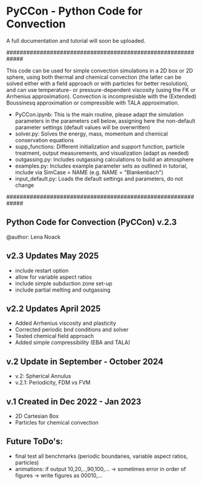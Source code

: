 # PyCCon - Python Code for Convection

A full documentation and tutorial will soon be uploaded.

#############################################################

This code can be used for simple convection simulations in a 2D box or 2D sphere,
using both thermal and chemical convection (the latter can be solved either
with a field approach or with particles for better resolution), and can use
temperature- or pressure-dependent viscosity (using the FK or Arrhenius approximation).
Convection is incompresisble with the (Extended) Boussinesq approximation or compressible with TALA approximation.

- PyCCon.ipynb: This is the main routine, please adapt the simulation parameters in the parameters cell below, assigning here the non-default parameter settings (default values will be overwritten)
- solver.py: Solves the energy, mass, momentum and chemical conservation equations
- supp_functions: Different initialization and support function, particle treatment, output measurements, and visualization (adapt as needed)
- outgassing.py: Includes outgassing calculations to build an atmosphere
- examples.py: Includes example parameter sets as outlined in tutorial, include via SimCase = NAME (e.g. NAME = "Blankenbach")
- input_default.py: Loads the default settings and parameters, do not change

#############################################################

## Python Code for Convection (PyCCon) v.2.3
@author: Lena Noack

## v2.3 Updates May 2025
- include restart option
- allow for variable aspect ratios
- include simple subduction zone set-up
- include partial melting and outgassing

## v2.2 Updates April 2025
- Added Arrhenius viscosity and plasticity
- Corrected periodic bnd conditions and solver
- Tested chemical field approach
- Added simple compressibility (EBA and TALA)

## v.2 Update in September - October 2024
- v.2: Spherical Annulus
- v.2.1: Periodicity, FDM vs FVM

## v.1 Created in Dec 2022 - Jan 2023
- 2D Cartesian Box
- Particles for chemical convection

## Future ToDo's:
- final test all benchmarks (periodic boundaries, variable aspect ratios, particles)
- animations: if output 10,20,..,90,100,... -> sometimes error in order of figures -> write figures as 00010,...
